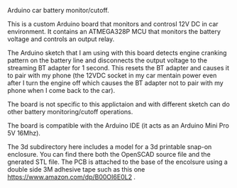 Arduino car battery monitor/cutoff.

This is a custom Arduino board that monitors and controsl 12V DC in car environment.
It contains an ATMEGA328P MCU that monitors the battery voltage and controls an output
relay. 

The Arduino sketch that I am using with this board detects engine cranking pattern on the 
battery line and disconnects the output voltage to the streaming BT adapter for 
1 second. This resets the BT adapter and causes it to pair with my phone (the 
12VDC socket in my car mentain power even after I turn the engine off which causes
the BT adapter not to pair with my phone when I come back to the car).

The board is not specific to this applictaion and with different sketch can do
other battery monitoring/cutoff operations.

The board is compatible with the Arduino IDE (it acts as an Arduino Mini Pro 5V 16Mhz).

The 3d subdirectory here includes a model for a 3d printable snap-on enclosure. You
can find there both the OpenSCAD source file and the gnerated STL file. The PCB 
is attached to the base of the encolsure using a double side 3M adhesive tape 
such as this one https://www.amazon.com/dp/B00OI6E0L2 .

